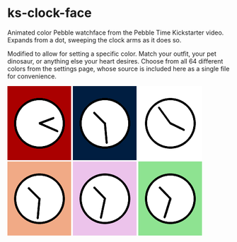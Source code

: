 # ks-clock-face

Animated color Pebble watchface from the Pebble Time Kickstarter video. Expands
from a dot, sweeping the clock arms as it does so.

Modified to allow for setting a specific color.  Match your outfit, your pet dinosaur, or anything else your heart desires.  Choose from all 64 different colors from the settings page, whose source is included here as a single file for convenience.

![](screenshots/screenshot1.png)
![](screenshots/screenshot2.png)
![](screenshots/screenshot3.png)
![](screenshots/screenshot4.png)
![](screenshots/screenshot5.png)
![](screenshots/screenshot6.png)
